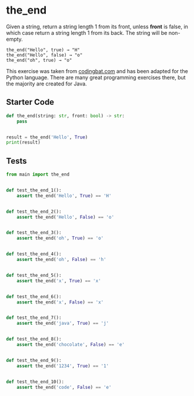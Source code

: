 # the_end




Given a string, return a string length 1 from its front, unless <b>front</b> is false, in which case return a string length 1 from its back. The string will be non-empty.

```
the_end("Hello", true) → "H"
the_end("Hello", false) → "o"
the_end("oh", true) → "o"
```

This exercise was taken from [codingbat.com](https://codingbat.com/prob/p162477) and has been adapted for the Python language. There are many great programming exercises there, but the majority are created for Java.

## Starter Code
```python
def the_end(string: str, front: bool) -> str:
    pass


result = the_end('Hello', True)
print(result)
```

## Tests
```python
from main import the_end


def test_the_end_1():
    assert the_end('Hello', True) == 'H'


def test_the_end_2():
    assert the_end('Hello', False) == 'o'


def test_the_end_3():
    assert the_end('oh', True) == 'o'


def test_the_end_4():
    assert the_end('oh', False) == 'h'


def test_the_end_5():
    assert the_end('x', True) == 'x'


def test_the_end_6():
    assert the_end('x', False) == 'x'


def test_the_end_7():
    assert the_end('java', True) == 'j'


def test_the_end_8():
    assert the_end('chocolate', False) == 'e'


def test_the_end_9():
    assert the_end('1234', True) == '1'


def test_the_end_10():
    assert the_end('code', False) == 'e'
```
